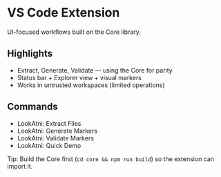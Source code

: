 # VS Code Extension

UI-focused workflows built on the Core library.

## Highlights

- Extract, Generate, Validate — using the Core for parity
- Status bar + Explorer view + visual markers
- Works in untrusted workspaces (limited operations)

## Commands

- LookAtni: Extract Files
- LookAtni: Generate Markers
- LookAtni: Validate Markers
- LookAtni: Quick Demo

Tip: Build the Core first (`cd core && npm run build`) so the extension can import it.

